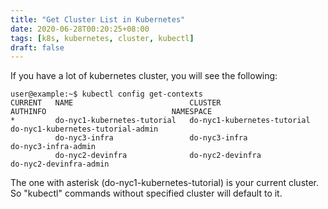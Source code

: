 ```yaml
---
title: "Get Cluster List in Kubernetes"
date: 2020-06-28T00:20:25+08:00
tags: [k8s, kubernetes, cluster, kubectl]
draft: false
---
```


If you have a lot of kubernetes cluster, you will see the following:

```
user@example:~$ kubectl config get-contexts
CURRENT   NAME                          CLUSTER                       AUTHINFO                            NAMESPACE
*         do-nyc1-kubernetes-tutorial   do-nyc1-kubernetes-tutorial   do-nyc1-kubernetes-tutorial-admin   
          do-nyc3-infra                 do-nyc3-infra                 do-nyc3-infra-admin
          do-nyc2-devinfra              do-nyc2-devinfra              do-nyc2-devinfra-admin
```

The one with asterisk (do-nyc1-kubernetes-tutorial) is your current cluster. So "kubectl" commands without specified cluster will default to it.
